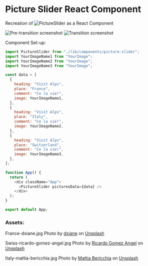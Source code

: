 # Picture Slider React Component

Recreation of ![PictureSlider](https://github.com/Zabamd/pictureSlider) as a React Component

![Pre-transition screenshot](./readme/pre.png)
![Transition screenshot](./readme/past.png)

Component Set-up:

```js
import PictureSlider from "./lib/components/picture-slider";
import YourImageName1 from "YourImage";
import YourImageName2 from "YourImage";
import YourImageName3 from "YourImage";

const data = [
  {
    heading: "Visit Alps",
    place: "France",
    comment: "Ce la vie!",
    image: YourImageName1,
  },
  {
    heading: "Visit Alps",
    place: "Italy",
    comment: "Ce la vie!",
    image: YourImageName2,
  },
  {
    heading: "Visit Alps",
    place: "Switzerland",
    comment: "Ce la vie!",
    image: YourImageName3,
  },
];

function App() {
  return (
    <div className="App">
      <PictureSlider picturesData={data} />
    </div>
  );
}

export default App;
```

### Assets:

France-dxiane.jpg Photo by <a href="https://unsplash.com/@dxiane?utm_source=unsplash&utm_medium=referral&utm_content=creditCopyText">dxiane</a> on <a href="https://unsplash.com/photos/Gfec0OXXmn8?utm_source=unsplash&utm_medium=referral&utm_content=creditCopyText">Unsplash</a>

Swiss-ricardo-gomez-angel.jpg Photo by <a href="https://unsplash.com/es/@rgaleriacom?utm_source=unsplash&utm_medium=referral&utm_content=creditCopyText">Ricardo Gomez Angel</a> on <a href="https://unsplash.com/photos/58uZCE8zrdk?utm_source=unsplash&utm_medium=referral&utm_content=creditCopyText">Unsplash</a>

Italy-mattia-bericchia.jpg Photo by <a href="https://unsplash.com/@mattiabericchia?utm_source=unsplash&utm_medium=referral&utm_content=creditCopyText">Mattia Bericchia</a> on <a href="https://unsplash.com/photos/hGOU4Lz5J-U?utm_source=unsplash&utm_medium=referral&utm_content=creditCopyText">Unsplash</a>
